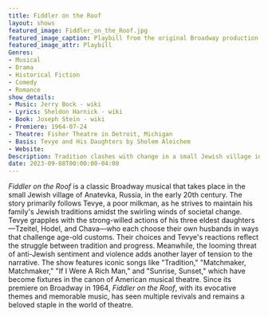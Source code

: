 ```yaml
---
title: Fiddler on the Roof
layout: shows
featured_image: Fiddler_on_the_Roof.jpg
featured_image_caption: Playbill from the original Broadway production of Fiddler on the Roof
featured_image_attr: Playbill
Genres:
- Musical
- Drama
- Historical Fiction
- Comedy
- Romance
show_details: 
- Music: Jerry Bock - wiki
- Lyrics: Sheldon Harnick - wiki
- Book: Joseph Stein - wiki
- Premiere: 1964-07-24
- Theatre: Fisher Theatre in Detroit, Michigan
- Basis: Tevye and His Daughters by Sholem Aleichem
- Website: 
Description: Tradition clashes with change in a small Jewish village in pre-revolutionary Russia. An endearing musical journey of love, family, and resilience.
date: 2023-09-08T00:00:00-04:00
---
```

*Fiddler on the Roof* is a classic Broadway musical that takes place in the small Jewish village of Anatevka, Russia, in the early 20th century. The story primarily follows Tevye, a poor milkman, as he strives to maintain his family's Jewish traditions amidst the swirling winds of societal change. Tevye grapples with the strong-willed actions of his three eldest daughters—Tzeitel, Hodel, and Chava—who each choose their own husbands in ways that challenge age-old customs. Their choices and Tevye's reactions reflect the struggle between tradition and progress. Meanwhile, the looming threat of anti-Jewish sentiment and violence adds another layer of tension to the narrative. The show features iconic songs like "Tradition," "Matchmaker, Matchmaker," "If I Were A Rich Man," and "Sunrise, Sunset," which have become fixtures in the canon of American musical theatre. Since its premiere on Broadway in 1964, *Fiddler on the Roof*, with its evocative themes and memorable music, has seen multiple revivals and remains a beloved staple in the world of theatre.